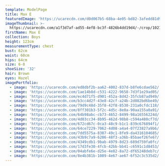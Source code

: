 ```yaml
---
template: ModelPage
title: Max E
featuredImage: 'https://ucarecdn.com/d0d067b5-68ba-4e05-bd82-3afedd81d9e0/'
imageThumbnail: >-
  https://ucarecdn.com/a1f3d7af-ad55-4ef8-bc3f-4826b4dd19d4/-/crop/1021x1451/637,0/-/preview/
firstName: Max E
collection: Boys
height: 123cm
measurementType: chest
bust: 62cm
waist: 60cm
hips: 64cm
size: 6-8
shoeSize: '32'
hair: Brown
eyes: Hazel
imagePortfolio:
  - image: 'https://ucarecdn.com/ed8dbf2b-aa62-4002-837d-b8fe6cdae562/'
  - image: 'https://ucarecdn.com/1ae14b8d-c531-4222-9658-7d3f1e29ad05/'
  - image: 'https://ucarecdn.com/ec4d71f5-d901-452a-8d42-35fcb87ad949/'
  - image: 'https://ucarecdn.com/b3cc4d2f-43e8-42cf-a24b-2d082bd6be49/'
  - image: 'https://ucarecdn.com/79d9c48d-35f8-42f8-8530-231a0cfdc118/'
  - image: 'https://ucarecdn.com/8ff301b3-5f2c-4d5c-8e0a-90aa155a0a91/'
  - image: 'https://ucarecdn.com/64b98abc-cb73-4652-8499-98a16556224d/'
  - image: 'https://ucarecdn.com/4d03cc34-8b95-462d-98b8-c594a480cf7d/'
  - image: 'https://ucarecdn.com/672cd67c-0ca3-48c9-b1c1-839c676894f1/'
  - image: 'https://ucarecdn.com/64ce7229-7062-4d08-a4a4-07f23827a9b6/'
  - image: 'https://ucarecdn.com/7dd5575a-8387-49c1-8fe9-da4316104685/'
  - image: 'https://ucarecdn.com/43b9c7a9-6206-48f3-a36b-85baef26fe67/'
  - image: 'https://ucarecdn.com/4349cdb1-9bab-4979-8d23-689d759fa0fc/'
  - image: 'https://ucarecdn.com/17d3fe30-4fcb-42bb-bb41-c6591c1d8453/'
  - image: 'https://ucarecdn.com/04abfe6e-d25e-4e82-8a72-df65248deb7c/'
  - image: 'https://ucarecdn.com/8e4b381b-1089-4e67-ae67-6f52c3c535d2/'
---
```


